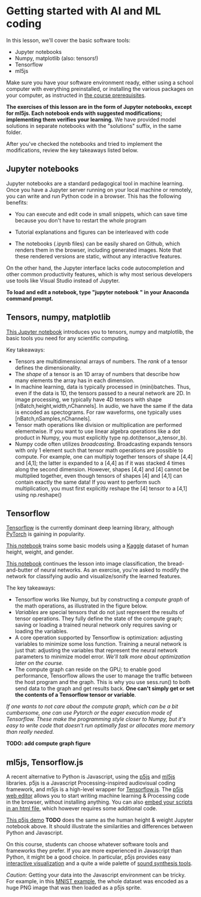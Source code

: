 # Getting started with AI and ML coding
In this lesson, we'll cover the basic software tools:

* Jupyter notebooks
* Numpy, matplotlib (also: tensors!)
* Tensorflow
* ml5js

Make sure you have your software environment ready, either using a school computer with everything preinstalled, or installing the various packages on your computer, as instructed in [the course prerequisites](Prerequisites.md).

**The exercises of this lesson are in the form of Jupyter notebooks, except for ml5js. Each notebook ends with suggested modifications; implementing them verifies your learning.** We have provided model solutions in separate notebooks with the "solutions" suffix, in the same folder.

After you've checked the notebooks and tried to implement the modifications, review the key takeaways listed below.

## Jupyter notebooks
Jupyter notebooks are a standard pedagogical tool in machine learning. Once you have a Jupyter server running on your local machine or remotely, you can write and run Python code in a browser. This has the following benefits:

* You can execute and edit code in small snippets, which can save time because you don't have to restart the whole program

* Tutorial explanations and figures can be interleaved with code

* The notebooks (.ipynb files) can be easily shared on Github, which renders them in the browser, including generated images. Note that these rendered versions are static, without any interactive features.

On the other hand, the Jupyter interface lacks code autocompletion and other common productivity features, which is why most serious developers use tools like Visual Studio instead of Jupyter.

**To load and edit a notebook, type "jupyter notebook <notebookname>" in your Anaconda command prompt.**

## Tensors, numpy, matplotlib
[This Jupyter notebook](../code/Jupyter/DataAndTensors.ipynb) introduces you to tensors, numpy and matplotlib, the basic tools you need for any scientific computing.

Key takeaways:

* Tensors are multidimensional arrays of numbers. The *rank* of a tensor defines the dimensionality.
* The *shape* of a tensor is an 1D array of numbers that describe how many elements the array has in each dimension.
* In machine learning, data is typically processed in (mini)batches. Thus, even if the data is 1D, the tensors passed to a neural network are 2D. In image processing, we typically have 4D tensors with shape [nBatch,height,width,nChannels]. In audio, we have the same if the data is encoded as spectograms. For raw waveforms, one typically uses [nBatch,nSamples,nChannels].
* Tensor math operations like division or multiplication are performed elementwise. If you want to use linear algebra operations like a dot product in Numpy, you must explicitly type np.dot(tensor_a,tensor_b).
* Numpy code often utilizes *broadcasting*. Broadcasting expands tensors with only 1 element such that tensor math operations are possible to compute. For example, one can multiply together tensors of shape [4,4] and [4,1]; the latter is expanded to a [4,4] as if it was stacked 4 times along the second dimension. However, shapes [4,4] and [4] cannot be multiplied together, even though tensors of shapes [4] and [4,1] can contain exactly the same data! If you want to perform such multiplication, you must first explicitly reshape the [4] tensor to a [4,1] using np.reshape()  

## Tensorflow
[Tensorflow](https://www.tensorflow.org/) is the currently dominant deep learning library, although [PyTorch](https://pytorch.org/) is gaining in popularity.

[This notebook](../code/jupyter/PredictWeight.ipynb) trains some basic models using a [Kaggle](https://www.kaggle.com/) dataset of human height, weight, and gender.

[This notebook](../code/jupyter/MNIST.ipynb) continues the lesson into image classification, the bread-and-butter of neural networks. As an exercise, you're asked to modify the network for classifying audio and visualize/sonify the learned features.

The key takeaways:

* Tensorflow works like Numpy, but by constructing a *compute graph* of the math operations, as illustrated in the figure below.
* *Variables* are special tensors that do not just represent the results of tensor operations. They fully define the state of the compute graph; saving or loading a trained neural network only requires saving or loading the variables.
* A core operation supported by Tensorflow is optimization: adjusting variables to minimize some loss function. Training a neural network is just that: adjusting the variables that represent the neural network parameters to minimize model error. *We'll talk more about optimization later on the course.*
* The compute graph can reside on the GPU; to enable good performance, Tensorflow allows the user to manage the traffic between the host program and the graph. This is why you use sess.run() to both send data to the graph and get results back. **One can't simply get or set the contents of a Tensorflow tensor or variable**.

*If one wants to not care about the compute graph, which can be a bit cumbersome, one can use Pytorch or the eager execution mode of Tensorflow. These make the programming style closer to Numpy, but it's easy to write code that doesn't run optimally fast or allocates more memory than really needed.*

**TODO: add compute graph figure**

## ml5js, Tensorflow.js
A recent alternative to Python is Javascript, using the [p5js](http://p5js.org/) and [ml5js](https://ml5js.org/) libraries. p5js is a Javascript Processing-inspired audiovisual coding framework, and m5js is a high-level wrapper for [Tensorflow.js](https://www.tensorflow.org/js). The [p5js web editor](https://editor.p5js.org/) allows you to start writing machine learning & Processing code in the browser, without installing anything. You can also [embed your scripts in an html file](https://github.com/tensorflow/tfjs-examples/tree/master/mnist), which however requires some additional code.

[This p5js demo]() **TODO** does the same as the human height & weight Jupyter notebook above. It should illustrate the similarities and differences between Python and Javascript.

On this course, students can choose whatever software tools and frameworks they prefer. If you are more experienced in Javascript than Python, it might be a good choice. In particular, p5js provides easy [interactive visualization](https://p5js.org/examples/) and a quite a wide palette of [sound synthesis tools](https://p5js.org/reference/#/libraries/p5.sound).

*Caution:* Getting your data into the Javascript environment can be tricky. For example, in this [MNIST example](https://github.com/tensorflow/tfjs-examples/tree/master/mnist), the whole dataset was encoded as a huge PNG image that was then loaded as a p5js sprite.
